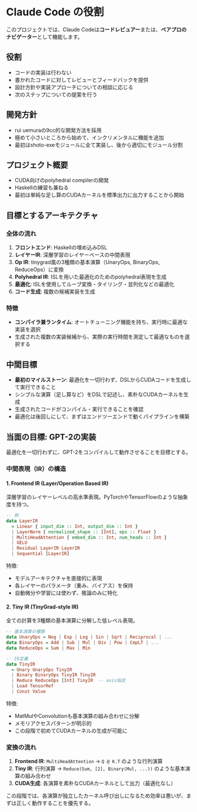# Claude Code の役割

このプロジェクトでは、Claude Codeは**コードレビュアー**または、**ペアプロのナビゲーター**として機能します。

## 役割
- コードの実装は行わない
- 書かれたコードに対してレビューとフィードバックを提供
- 設計方針や実装アプローチについての相談に応じる
- 次のステップについての提案を行う

## 開発方針
- rui uemuraの9cc的な開発方法を採用
- 極めて小さいところから始めて、インクリメンタルに機能を追加
- 最初はshoto-exeモジュールに全て実装し、後から適切にモジュール分割

## プロジェクト概要
- CUDA向けのpolyhedral compilerの開発
- Haskellの練習も兼ねる
- 最初は単純な足し算のCUDAカーネルを標準出力に出力することから開始

## 目標とするアーキテクチャ

### 全体の流れ
1. **フロントエンド**: Haskellの埋め込みDSL
2. **レイヤーIR**: 深層学習のレイヤーベースの中間表現
3. **Op IR**: tinygrad風の3種類の基本演算（UnaryOps, BinaryOps, ReduceOps）に変換
4. **Polyhedral IR**: ISLを用いた最適化のためのpolyhedral表現を生成
5. **最適化**: ISLを使用してループ変換・タイリング・並列化などの最適化
6. **コード生成**: 複数の候補実装を生成

### 特徴
- **コンパイラ兼ランタイム**: オートチューニング機能を持ち、実行時に最適な実装を選択
- 生成された複数の実装候補から、実際の実行時間を測定して最適なものを選択する

## 中間目標
- **最初のマイルストーン**: 最適化を一切行わず、DSLからCUDAコードを生成して実行できること
- シンプルな演算（足し算など）をDSLで記述し、素朴なCUDAカーネルを生成
- 生成されたコードがコンパイル・実行できることを確認
- 最適化は後回しにして、まずはエンドツーエンドで動くパイプラインを構築

## 当面の目標: GPT-2の実装
最適化を一切行わずに、GPT-2をコンパイルして動作させることを目標とする。

### 中間表現（IR）の構造

#### 1. Frontend IR (Layer/Operation Based IR)
深層学習のレイヤーレベルの高水準表現。PyTorchやTensorFlowのような抽象度を持つ。

```haskell
-- 例
data LayerIR 
  = Linear { input_dim :: Int, output_dim :: Int }
  | LayerNorm { normalized_shape :: [Int], eps :: Float }
  | MultiHeadAttention { embed_dim :: Int, num_heads :: Int }
  | GELU
  | Residual LayerIR LayerIR
  | Sequential [LayerIR]
```

特徴:
- モデルアーキテクチャを直接的に表現
- 各レイヤーのパラメータ（重み、バイアス）を保持
- 自動微分や学習には使わず、推論のみに特化

#### 2. Tiny IR (TinyGrad-style IR)
全ての計算を3種類の基本演算に分解した低レベル表現。

```haskell
-- 基本演算の種類
data UnaryOps = Neg | Exp | Log | Sin | Sqrt | Reciprocal | ...
data BinaryOps = Add | Sub | Mul | Div | Pow | CmpLT | ...  
data ReduceOps = Sum | Max | Min

-- IR定義
data TinyIR
  = Unary UnaryOps TinyIR
  | Binary BinaryOps TinyIR TinyIR
  | Reduce ReduceOps [Int] TinyIR  -- axis指定
  | Load TensorRef
  | Const Value
```

特徴:
- MatMulやConvolutionも基本演算の組み合わせに分解
- メモリアクセスパターンが明示的
- この段階で初めてCUDAカーネルの生成が可能に

### 変換の流れ
1. **Frontend IR**: `MultiHeadAttention` → `Q @ K.T` のような行列演算
2. **Tiny IR**: 行列演算 → `Reduce(Sum, [2], Binary(Mul, ...))` のような基本演算の組み合わせ
3. **CUDA生成**: 各演算を素朴なCUDAカーネルとして出力（最適化なし）

この段階では、各演算が独立したカーネル呼び出しになるため効率は悪いが、まずは正しく動作することを優先する。
